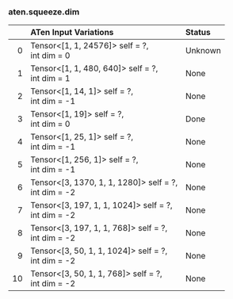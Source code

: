 ### aten.squeeze.dim
|    | ATen Input Variations                                   | Status   |
|---:|:--------------------------------------------------------|:---------|
|  0 | Tensor<[1, 1, 24576]> self = ?,<br>int dim = 0          | Unknown  |
|  1 | Tensor<[1, 1, 480, 640]> self = ?,<br>int dim = 1       | None     |
|  2 | Tensor<[1, 14, 1]> self = ?,<br>int dim = -1            | None     |
|  3 | Tensor<[1, 19]> self = ?,<br>int dim = 0                | Done     |
|  4 | Tensor<[1, 25, 1]> self = ?,<br>int dim = -1            | None     |
|  5 | Tensor<[1, 256, 1]> self = ?,<br>int dim = -1           | None     |
|  6 | Tensor<[3, 1370, 1, 1, 1280]> self = ?,<br>int dim = -2 | None     |
|  7 | Tensor<[3, 197, 1, 1, 1024]> self = ?,<br>int dim = -2  | None     |
|  8 | Tensor<[3, 197, 1, 1, 768]> self = ?,<br>int dim = -2   | None     |
|  9 | Tensor<[3, 50, 1, 1, 1024]> self = ?,<br>int dim = -2   | None     |
| 10 | Tensor<[3, 50, 1, 1, 768]> self = ?,<br>int dim = -2    | None     |

